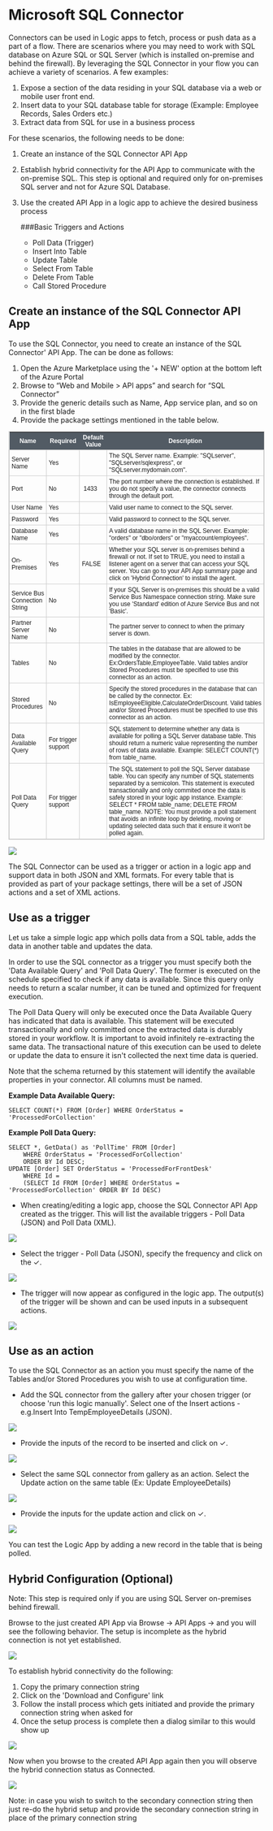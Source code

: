 <properties 
   pageTitle="SQL Connector" 
   description="How to use the SQL Connector" 
   services="app-service\logic" 
   documentationCenter=".net,nodejs,java" 
   authors="anuragdalmia" 
   manager="dwrede" 
   editor=""/>

<tags
   ms.service="app-service-logic"
   ms.devlang="multiple"
   ms.topic="article"
   ms.tgt_pltfrm="na"
   ms.workload="integration" 
   ms.date="03/20/2015"
   ms.author="sutalasi"/>


# Microsoft SQL Connector #

Connectors can be used in Logic apps to fetch, process or push data as a part of a flow. There are scenarios where you may need to work with SQL database on Azure SQL or SQL Server (which is installed on-premise and behind the firewall). By leveraging the SQL Connector in your flow you can achieve a variety of scenarios. A few examples:  

1.	Expose a section of the data residing in your SQL database via a web or mobile user front end.
2.	Insert data to your SQL database table for storage (Example: Employee Records, Sales Orders etc.)
3.	Extract data from SQL for use in a business process

For these scenarios, the following needs to be done: 

1. Create an instance of the SQL Connector API App
2. Establish hybrid connectivity for the API App to communicate with the on-premise SQL. This step is optional and required only for on-premises SQL server and not for Azure SQL Database.
3. Use the created API App in a logic app to achieve the desired business process

	###Basic Triggers and Actions
		
    - Poll Data (Trigger) 
    - Insert Into Table
    - Update Table
    - Select From Table
    - Delete From Table
    - Call Stored Procedure

## Create an instance of the SQL Connector API App ##

To use the SQL Connector, you need to create an instance of the SQL Connector' API App. The can be done as follows:

1. Open the Azure Marketplace using the '+ NEW' option at the bottom left of the Azure Portal
2. Browse to “Web and Mobile > API apps” and search for “SQL Connector”
3. Provide the generic details such as Name, App service plan, and so on in the first blade
4. Provide the package settings mentioned in the table below.	

<style type="text/css">
	table.tableizer-table {
	border: 1px solid #CCC; font-family: Arial, Helvetica, sans-serif;
	font-size: 12px;
} 
.tableizer-table td {
	padding: 4px;
	margin: 3px;
	border: 1px solid #ccc;
}
.tableizer-table th {
	background-color: #525B64; 
	color: #FFF;
	font-weight: bold;
}
</style><table class="tableizer-table">
<tr class="tableizer-firstrow"><th>Name</th><th>Required</th><th>Default Value</th><th>Description</th></tr>
 <tr><td>Server Name</td><td>Yes</td><td>&nbsp;</td><td>The SQL Server name. Example: "SQLserver", "SQLserver/sqlexpress", or "SQLserver.mydomain.com".</td></tr>
 <tr><td>Port</td><td>No</td><td> 1433</td><td>The port number where the connection is established. If you do not specify a value, the connector connects through the default port.</td></tr>
 <tr><td>User Name</td><td>Yes</td><td>&nbsp;</td><td>Valid user name to connect to the SQL server.</td></tr>
 <tr><td>Password</td><td>Yes</td><td>&nbsp;</td><td>Valid password to connect to the SQL server.</td></tr>
 <tr><td>Database Name</td><td>Yes</td><td>&nbsp;</td><td>A valid database name in the SQL Server. Example: "orders" or "dbo/orders" or "myaccount/employees".</td></tr>
 <tr><td>On-Premises</td><td>Yes</td><td>FALSE</td><td>Whether your SQL server is on-premises behind a firewall or not. If set to TRUE, you need to install a listener agent on a server that can access your SQL server. You can go to your API App summary page and click on 'Hybrid Connection' to install the agent.</td></tr>
 <tr><td>Service Bus Connection String</td><td>No</td><td>&nbsp;</td><td>If your SQL Server is on-premises this should be a valid Service Bus Namespace connection string. Make sure you use 'Standard' edition of Azure Service Bus and not 'Basic'.</td></tr>
 <tr><td>Partner Server Name</td><td>No</td><td>&nbsp;</td><td>The partner server to connect to when the primary server is down.</td></tr>
 <tr><td>Tables</td><td>No</td><td>&nbsp;</td><td>The tables in the database that are allowed to be modified by the connector. Ex:OrdersTable,EmployeeTable. Valid tables and/or Stored Procedures must be specified to use this connector as an action.</td></tr>
 <tr><td>Stored Procedures</td><td>No</td><td>&nbsp;</td><td>Specify the stored procedures in the database that can be called by the connector. Ex: IsEmployeeEligible,CalculateOrderDiscount. Valid tables and/or Stored Procedures must be specified to use this connector as an action.</td></tr>
 <tr><td>Data Available Query</td><td>For trigger support</td><td>&nbsp;</td><td>SQL statement to determine whether any data is available for polling a SQL Server database table. This should return a numeric value representing the number of rows of data available. Example: SELECT COUNT(*) from table_name.</td></tr>
 <tr><td>Poll Data Query</td><td>For trigger support</td><td>&nbsp;</td><td>The SQL statement to poll the SQL Server database table. You can specify any number of SQL statements separated by a semicolon. This statement is executed transactionally and only commited once the data is safely stored in your logic app instance. Example: SELECT * FROM table_name; DELETE FROM table_name. NOTE: You must provide a poll statement that avoids an infinite loop by deleting, moving or updating selected data such that it ensure it won't be polled again.</td></tr>
</table>


 ![][1]  

The SQL Connector can be used as a trigger or action in a logic app and support data in both JSON and XML formats. For every table that is provided as part of your package settings, there will be a set of JSON actions and a set of XML actions. 

## Use as a trigger

Let us take a simple logic app which polls data from a SQL table, adds the data in another table and updates the data.

In order to use the SQL connector as a trigger you must specify both the 'Data Available Query' and 'Poll Data Query'. The former is executed on the schedule specified to check if any data is available. Since this query only needs to return a scalar number, it can be tuned and optimized for frequent execution.

The Poll Data Query will only be executed once the Data Available Query has indicated that data is available. This statement will be executed transactionally and only committed once the extracted data is durably stored in your workflow. It is important to avoid infinitely re-extracting the same data. The transactional nature of this execution can be used to delete or update the data to ensure it isn't collected the next time data is queried.

Note that the schema returned by this statement will identify the available properties in your connector. All columns must be named.

**Example Data Available Query:**

	SELECT COUNT(*) FROM [Order] WHERE OrderStatus = 'ProcessedForCollection'

**Example Poll Data Query:** 

	SELECT *, GetData() as 'PollTime' FROM [Order] 
		WHERE OrderStatus = 'ProcessedForCollection' 
		ORDER BY Id DESC; 
	UPDATE [Order] SET OrderStatus = 'ProcessedForFrontDesk' 
		WHERE Id = 
		(SELECT Id FROM [Order] WHERE OrderStatus = 'ProcessedForCollection' ORDER BY Id DESC)

-  When creating/editing a logic app, choose the SQL Connector API App created as the trigger. This will list the available triggers - Poll Data (JSON) and Poll Data (XML).

 ![][5] 

- Select the trigger - Poll Data (JSON), specify the frequency and click on the ✓.

![][6] 

- The trigger will now appear as configured in the logic app. The output(s) of the trigger will be shown and can be used inputs in a subsequent actions. 

![][7] 

## Use as an action

To use the SQL Connector as an action you must specify the name of the Tables and/or Stored Procedures you wish to use at configuration time.

- Add the SQL connector from the gallery after your chosen trigger (or choose 'run this logic manually'. Select one of the Insert actions - e.g.Insert Into TempEmployeeDetails (JSON).

![][8] 

- Provide the inputs of the record to be inserted and click on ✓. 

![][9] 

- Select the same SQL connector from gallery as an action. Select the Update action on the same table (Ex: Update EmployeeDetails)

![][11] 

- Provide the inputs for the update action and click on ✓. 

![][12] 

You can test the Logic App by adding a new record in the table that is being polled.

## Hybrid Configuration (Optional) ##

Note: This step is required only if you are using SQL Server on-premises behind firewall.

Browse to the just created API App via Browse -> API Apps -> <Name of the API App just created> and you will see the following behavior. The setup is incomplete as the hybrid connection is not yet established.

![][2] 

To establish hybrid connectivity do the following:

1. Copy the primary connection string
2. Click on the 'Download and Configure' link
3. Follow the install process which gets initiated and provide the primary connection string when asked for
4. Once the setup process is complete then a dialog similar to this would show up

![][3] 

Now when you browse to the created API App again then you will observe the hybrid connection status as Connected. 

![][4] 

Note: in case you wish to switch to the secondary connection string then just re-do the hybrid setup and provide the secondary connection string in place of the primary connection string  


<!--Image references-->
[1]: ./media/app-service-logic-connector-sql/Create.jpg
[2]: ./media/app-service-logic-connector-sql/BrowseSetupIncomplete.jpg
[3]: ./media/app-service-logic-connector-sql/HybridSetup.jpg
[4]: ./media/app-service-logic-connector-sql/BrowseSetupComplete.jpg
[5]: ./media/app-service-logic-connector-sql/LogicApp1.jpg
[6]: ./media/app-service-logic-connector-sql/LogicApp2.jpg
[7]: ./media/app-service-logic-connector-sql/LogicApp3.jpg
[8]: ./media/app-service-logic-connector-sql/LogicApp4.jpg
[9]: ./media/app-service-logic-connector-sql/LogicApp5.jpg
[10]: ./media/app-service-logic-connector-sql/LogicApp6.jpg
[11]: ./media/app-service-logic-connector-sql/LogicApp7.jpg
[12]: ./media/app-service-logic-connector-sql/LogicApp8.jpg


